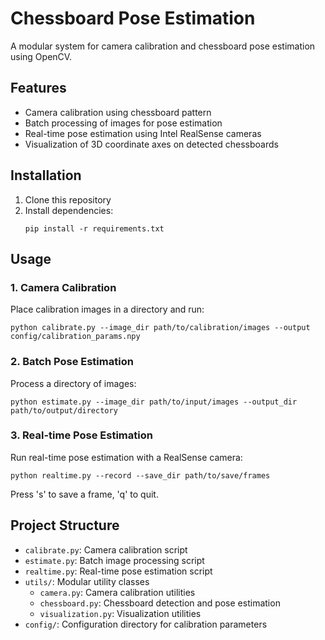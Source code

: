 # Chessboard Pose Estimation

A modular system for camera calibration and chessboard pose estimation using OpenCV.

## Features

- Camera calibration using chessboard pattern
- Batch processing of images for pose estimation
- Real-time pose estimation using Intel RealSense cameras
- Visualization of 3D coordinate axes on detected chessboards

## Installation

1. Clone this repository
2. Install dependencies:
   ```
   pip install -r requirements.txt
   ```

## Usage

### 1. Camera Calibration

Place calibration images in a directory and run:
```
python calibrate.py --image_dir path/to/calibration/images --output config/calibration_params.npy
```

### 2. Batch Pose Estimation

Process a directory of images:
```
python estimate.py --image_dir path/to/input/images --output_dir path/to/output/directory
```

### 3. Real-time Pose Estimation

Run real-time pose estimation with a RealSense camera:
```
python realtime.py --record --save_dir path/to/save/frames
```

Press 's' to save a frame, 'q' to quit.

## Project Structure

- `calibrate.py`: Camera calibration script
- `estimate.py`: Batch image processing script
- `realtime.py`: Real-time pose estimation script
- `utils/`: Modular utility classes
  - `camera.py`: Camera calibration utilities
  - `chessboard.py`: Chessboard detection and pose estimation
  - `visualization.py`: Visualization utilities
- `config/`: Configuration directory for calibration parameters
